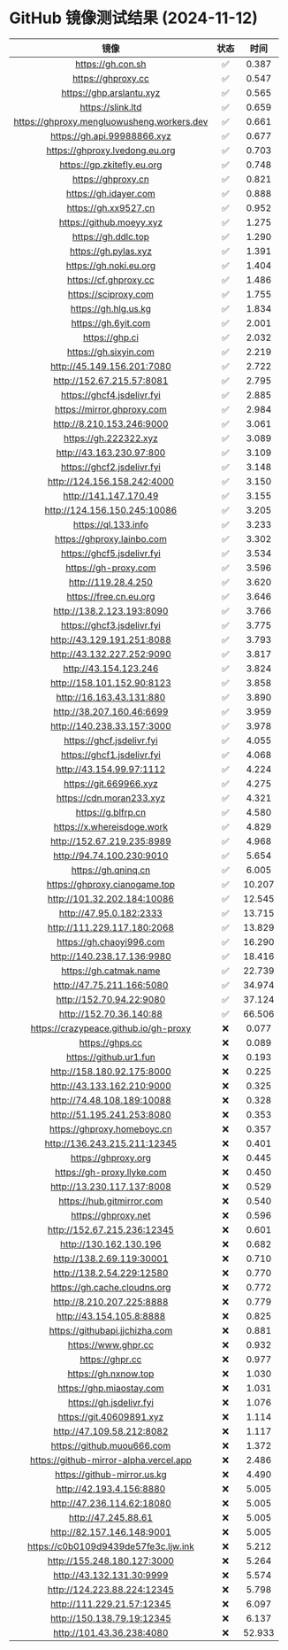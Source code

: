 # GitHub 镜像测试结果 (2024-11-12)

|  镜像  |  状态  |  时间  |
| :----: | :----: | :----: |
| https://gh.con.sh | ✅ | 0.387 |
| https://ghproxy.cc | ✅ | 0.547 |
| https://ghp.arslantu.xyz | ✅ | 0.565 |
| https://slink.ltd | ✅ | 0.659 |
| https://ghproxy.mengluowusheng.workers.dev | ✅ | 0.661 |
| https://gh.api.99988866.xyz | ✅ | 0.677 |
| https://ghproxy.lvedong.eu.org | ✅ | 0.703 |
| https://gp.zkitefly.eu.org | ✅ | 0.748 |
| https://ghproxy.cn | ✅ | 0.821 |
| https://gh.idayer.com | ✅ | 0.888 |
| https://gh.xx9527.cn | ✅ | 0.952 |
| https://github.moeyy.xyz | ✅ | 1.275 |
| https://gh.ddlc.top | ✅ | 1.290 |
| https://gh.pylas.xyz | ✅ | 1.391 |
| https://gh.noki.eu.org | ✅ | 1.404 |
| https://cf.ghproxy.cc | ✅ | 1.486 |
| https://sciproxy.com | ✅ | 1.755 |
| https://gh.hlg.us.kg | ✅ | 1.834 |
| https://gh.6yit.com | ✅ | 2.001 |
| https://ghp.ci | ✅ | 2.032 |
| https://gh.sixyin.com | ✅ | 2.219 |
| http://45.149.156.201:7080 | ✅ | 2.722 |
| http://152.67.215.57:8081 | ✅ | 2.795 |
| https://ghcf4.jsdelivr.fyi | ✅ | 2.885 |
| https://mirror.ghproxy.com | ✅ | 2.984 |
| http://8.210.153.246:9000 | ✅ | 3.061 |
| https://gh.222322.xyz | ✅ | 3.089 |
| http://43.163.230.97:800 | ✅ | 3.109 |
| https://ghcf2.jsdelivr.fyi | ✅ | 3.148 |
| http://124.156.158.242:4000 | ✅ | 3.150 |
| http://141.147.170.49 | ✅ | 3.155 |
| http://124.156.150.245:10086 | ✅ | 3.205 |
| https://ql.133.info | ✅ | 3.233 |
| https://ghproxy.lainbo.com | ✅ | 3.302 |
| https://ghcf5.jsdelivr.fyi | ✅ | 3.534 |
| https://gh-proxy.com | ✅ | 3.596 |
| http://119.28.4.250 | ✅ | 3.620 |
| https://free.cn.eu.org | ✅ | 3.646 |
| http://138.2.123.193:8090 | ✅ | 3.766 |
| https://ghcf3.jsdelivr.fyi | ✅ | 3.775 |
| http://43.129.191.251:8088 | ✅ | 3.793 |
| http://43.132.227.252:9090 | ✅ | 3.817 |
| http://43.154.123.246 | ✅ | 3.824 |
| http://158.101.152.90:8123 | ✅ | 3.858 |
| http://16.163.43.131:880 | ✅ | 3.890 |
| http://38.207.160.46:6699 | ✅ | 3.959 |
| http://140.238.33.157:3000 | ✅ | 3.978 |
| https://ghcf.jsdelivr.fyi | ✅ | 4.055 |
| https://ghcf1.jsdelivr.fyi | ✅ | 4.068 |
| http://43.154.99.97:1112 | ✅ | 4.224 |
| https://git.669966.xyz | ✅ | 4.275 |
| https://cdn.moran233.xyz | ✅ | 4.321 |
| https://g.blfrp.cn | ✅ | 4.580 |
| https://x.whereisdoge.work | ✅ | 4.829 |
| http://152.67.219.235:8989 | ✅ | 4.968 |
| http://94.74.100.230:9010 | ✅ | 5.654 |
| https://gh.qninq.cn | ✅ | 6.005 |
| https://ghproxy.cianogame.top | ✅ | 10.207 |
| http://101.32.202.184:10086 | ✅ | 12.545 |
| http://47.95.0.182:2333 | ✅ | 13.715 |
| http://111.229.117.180:2068 | ✅ | 13.829 |
| https://gh.chaoyi996.com | ✅ | 16.290 |
| http://140.238.17.136:9980 | ✅ | 18.416 |
| https://gh.catmak.name | ✅ | 22.739 |
| http://47.75.211.166:5080 | ✅ | 34.974 |
| http://152.70.94.22:9080 | ✅ | 37.124 |
| http://152.70.36.140:88 | ✅ | 66.506 |
| https://crazypeace.github.io/gh-proxy | ❌ | 0.077 |
| https://ghps.cc | ❌ | 0.089 |
| https://github.ur1.fun | ❌ | 0.193 |
| http://158.180.92.175:8000 | ❌ | 0.225 |
| http://43.133.162.210:9000 | ❌ | 0.325 |
| http://74.48.108.189:10088 | ❌ | 0.328 |
| http://51.195.241.253:8080 | ❌ | 0.353 |
| https://ghproxy.homeboyc.cn | ❌ | 0.357 |
| http://136.243.215.211:12345 | ❌ | 0.401 |
| https://ghproxy.org | ❌ | 0.445 |
| https://gh-proxy.llyke.com | ❌ | 0.450 |
| http://13.230.117.137:8008 | ❌ | 0.529 |
| https://hub.gitmirror.com | ❌ | 0.540 |
| https://ghproxy.net | ❌ | 0.596 |
| http://152.67.215.236:12345 | ❌ | 0.601 |
| http://130.162.130.196 | ❌ | 0.682 |
| http://138.2.69.119:30001 | ❌ | 0.710 |
| http://138.2.54.229:12580 | ❌ | 0.770 |
| https://gh.cache.cloudns.org | ❌ | 0.772 |
| http://8.210.207.225:8888 | ❌ | 0.779 |
| http://43.154.105.8:8888 | ❌ | 0.825 |
| https://githubapi.jjchizha.com | ❌ | 0.881 |
| https://www.ghpr.cc | ❌ | 0.932 |
| https://ghpr.cc | ❌ | 0.977 |
| https://gh.nxnow.top | ❌ | 1.030 |
| https://ghp.miaostay.com | ❌ | 1.031 |
| https://gh.jsdelivr.fyi | ❌ | 1.076 |
| https://git.40609891.xyz | ❌ | 1.114 |
| http://47.109.58.212:8082 | ❌ | 1.117 |
| https://github.muou666.com | ❌ | 1.372 |
| https://github-mirror-alpha.vercel.app | ❌ | 2.486 |
| https://github-mirror.us.kg | ❌ | 4.490 |
| http://42.193.4.156:8880 | ❌ | 5.005 |
| http://47.236.114.62:18080 | ❌ | 5.005 |
| http://47.245.88.61 | ❌ | 5.005 |
| http://82.157.146.148:9001 | ❌ | 5.005 |
| https://c0b0109d9439de57fe3c.ljw.ink | ❌ | 5.212 |
| http://155.248.180.127:3000 | ❌ | 5.264 |
| http://43.132.131.30:9999 | ❌ | 5.574 |
| http://124.223.88.224:12345 | ❌ | 5.798 |
| http://111.229.21.57:12345 | ❌ | 6.097 |
| http://150.138.79.19:12345 | ❌ | 6.137 |
| http://101.43.36.238:4080 | ❌ | 52.933 |
